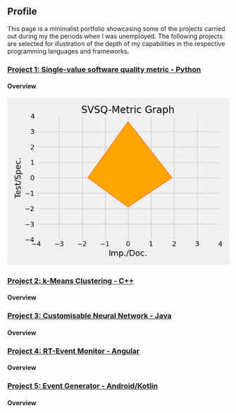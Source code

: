 ## Profile

This page is a minimalist portfolio showcasing some of the projects carried out during my the periods when 
I was unemployed. The following projects are selected for illustration of the depth of my capabilities in the
respective programming languages and frameworks.

### [Project 1: Single-value software quality metric - Python](https://github.com/Pendo720/svsqm)  
#### Overview

![](/gh-images/svsqm_graph.png)

### [Project 2: k-Means Clustering - C++](https://github.com/Pendo720/kmeans-fp)  
#### Overview

### [Project 3: Customisable Neural Network - Java](https://github.com/Pendo720/nn-fp)  
#### Overview

### [Project 4: RT-Event Monitor - Angular](https://github.com/Pendo720/Tri-Font)  
#### Overview

### [Project 5: Event Generator - Android/Kotlin](https://github.com/Pendo720/nfc-eg)  
#### Overview
